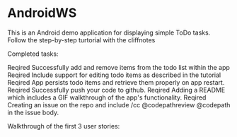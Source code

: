 # AndroidWS
This is an Android demo application for displaying simple ToDo tasks. Follow the step-by-step turtorial with the cliffnotes


Completed tasks:

Reqired    Successfully add and remove items from the todo list within the app
Reqired    Include support for editing todo items as described in the tutorial
Reqired    App persists todo items and retrieve them properly on app restart.
Reqired    Successfully push your code to github.
Reqired    Adding a README which includes a GIF walkthrough of the app's functionality.
Reqired    Creating an issue on the repo and include /cc @codepathreview @codepath in the issue body.


Walkthrough of the first 3 user stories:

